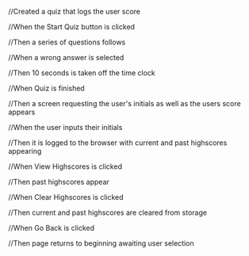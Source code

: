 //Created a quiz that logs the user score

//When the Start Quiz button is clicked

//Then a series of questions follows

//When a wrong answer is selected

//Then 10 seconds is taken off the time clock

//When Quiz is finished

//Then a screen requesting the user's initials as well as the users score appears

//When the user inputs their initials

//Then it is logged to the browser with current and past highscores appearing

//When View Highscores is clicked

//Then past highscores appear

//When Clear Highscores is clicked

//Then current and past highscores are cleared from storage

//When Go Back is clicked

//Then page returns to beginning awaiting user selection